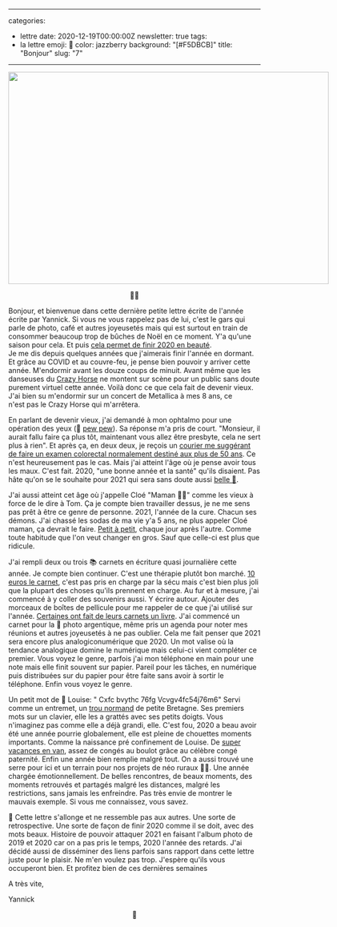
---
categories:
- lettre
date: 2020-12-19T00:00:00Z
newsletter: true
tags:
- la lettre
emoji: 💌
color: jazzberry
background: "[#F5DBCB]"
title: "Bonjour"
slug: "7"
---
<div class="message-body"><img class="tl-email-image" data-id="3966962" height="424" src="https://gallery.tinyletterapp.com/a0d8b178d0758f62b0c01a8cd9fc5d00a4997449/images/8020395a-b777-429b-b51e-d440488412c1.jpeg" style="width: 640px; max-width: 640px;" width="640"/>
<p style="text-align: center;">👋🏻</p>
<p>Bonjour, et bienvenue dans cette dernière petite lettre écrite de l'année écrite par Yannick. Si vous ne vous rappelez pas de lui, c'est le gars qui parle de photo, café et autres joyeusetés mais qui est surtout en train de consommer beaucoup trop de bûches de Noël en ce moment. Y'a qu'une saison pour cela. Et puis <a href="https://www.goodreads.com/user/year_in_books/2020/3062737">cela permet de finir 2020 en beauté</a>.<br/>
Je me dis depuis quelques années que j'aimerais finir l'année en dormant. Et grâce au COVID et au couvre-feu, je pense bien pouvoir y arriver cette année. M'endormir avant les douze coups de minuit. Avant même que les danseuses du <a href="https://media.giphy.com/media/14p0yNxLIwu7Bu/giphy.gif">Crazy Horse</a> ne montent sur scène pour un public sans doute purement virtuel cette année. Voilà donc ce que cela fait de devenir vieux. J'ai bien su m'endormir sur un concert de Metallica à mes 8 ans, ce n'est pas le Crazy Horse qui m'arrêtera.</p>
<p>En parlant de devenir vieux, j'ai demandé à mon ophtalmo pour une opération des yeux (🔫 <a href="https://gph.is/2nchOeg">pew pew</a>). Sa réponse m'a pris de court. "Monsieur, il aurait fallu faire ça plus tôt, maintenant vous allez être presbyte, cela ne sert plus à rien". Et après ça, en deux deux, je reçois un <a href="https://www.leslibraires.fr/livre/17049350-broadway-roman-fabrice-caro-gallimard">courier me suggérant de faire un examen colorectal normalement destiné aux plus de 50 ans</a>. Ce n'est heureusement pas le cas. Mais j'ai atteint l'âge où je pense avoir tous les maux. C'est fait. 2020, "une bonne année et la santé" qu'ils disaient. Pas hâte qu'on se le souhaite pour 2021 qui sera sans doute aussi <a href="https://www.youtube.com/watch?v=MEODTN06mJE">belle 🎊</a>.</p>
<p>J'ai aussi atteint cet âge où j'appelle Cloé "Maman 👵🏻" comme les vieux à force de le dire à Tom. Ça je compte bien travailler dessus, je ne me sens pas prêt à être ce genre de personne. 2021, l'année de la cure. Chacun ses démons. J'ai chassé les sodas de ma vie y'a 5 ans, ne plus appeler Cloé maman, ça devrait le faire. <a href="https://jamesclear.com/atomic-habits">Petit à petit</a>, chaque jour après l'autre. Comme toute habitude que l'on veut changer en gros. Sauf que celle-ci est plus que ridicule.</p>
<p>J'ai rempli deux ou trois 📚 carnets en écriture quasi journalière cette année. Je compte bien continuer. C'est une thérapie plutôt bon marché. <a href="https://www.monsieurpapier.fr/en/carnets-lignes/20677-carnet-m-graminees.html">10 euros le carnet</a>, c'est pas pris en charge par la sécu mais c'est bien plus joli que la plupart des choses qu'ils prennent en charge. Au fur et à mesure, j'ai commencé à y coller des souvenirs aussi. Y écrire autour. Ajouter des morceaux de boîtes de pellicule pour me rappeler de ce que j'ai utilisé sur l'année. <a href="https://www.elisarouta.com/livre/p/chroniquesduroyaume">Certaines ont fait de leurs carnets un livre</a>. J'ai commencé un carnet pour la 📸 photo argentique, même pris un agenda pour noter mes réunions et autres joyeusetés à ne pas oublier. Cela me fait penser que 2021 sera encore plus analogiconumérique que 2020. Un mot valise où la tendance analogique domine le numérique mais celui-ci vient compléter ce premier. Vous voyez le genre, parfois j'ai mon téléphone en main pour une note mais elle finit souvent sur papier. Pareil pour les tâches, en numérique puis distribuées sur du papier pour être faite sans avoir à sortir le téléphone. Enfin vous voyez le genre.</p>
<p>Un petit mot de 👧 Louise: " Cxfc bvythc 76fg Vcvgv4fc54j76m6" Servi comme un entremet, un <a href="https://www.instagram.com/p/BzI9GBJgVVL/">trou normand</a> de petite Bretagne. Ses premiers mots sur un clavier, elle les a grattés avec ses petits doigts. Vous n'imaginez pas comme elle a déjà grandi, elle. C'est fou, 2020 a beau avoir été une année pourrie globalement, elle est pleine de chouettes moments importants. Comme la naissance pré confinement de Louise. De <a href="https://yannickschutz.com/un-ete-en-36-poses/">super vacances en van</a>, assez de congés au boulot grâce au célèbre congé paternité. Enfin une année bien remplie malgré tout. On a aussi trouvé une serre pour ici et un terrain pour nos projets de néo ruraux 👨‍🌾. Une année chargée émotionnellement. De belles rencontres, de beaux moments, des moments retrouvés et partagés malgré les distances, malgré les restrictions, sans jamais les enfreindre. Pas très envie de montrer le mauvais exemple. Si vous me connaissez, vous savez.</p>
<p>📝 Cette lettre s'allonge et ne ressemble pas aux autres. Une sorte de retrospective. Une sorte de façon de finir 2020 comme il se doit, avec des mots beaux. Histoire de pouvoir attaquer 2021 en faisant l'album photo de 2019 et 2020 car on a pas pris le temps, 2020 l'année des retards. J'ai décidé aussi de disséminer des liens parfois sans rapport dans cette lettre juste pour le plaisir. Ne m'en voulez pas trop. J'espère qu'ils vous occuperont bien. Et profitez bien de ces dernières semaines</p>
<p>A très vite,</p>
<p>Yannick</p>
<p style="text-align: center;">💌</p></div>
